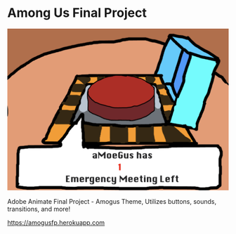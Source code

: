 # Among Us Final Project


<img src="https://github.com/daminals/amogusfp/blob/master/static/cry.png">

Adobe Animate Final Project - Amogus Theme, 
Utilizes buttons, sounds, transitions, and more!

https://amogusfp.herokuapp.com